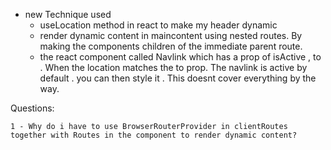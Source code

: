 - new Technique used 
    - useLocation method in react to make my header dynamic 
    - render dynamic content in maincontent using nested routes. By making the components children of the immediate parent route.
    - the react component called Navlink which has a prop of isActive , to . When the location matches the to prop. The navlink is active by default . you can then style it . This doesnt cover everything by the way. 




Questions:

    1 - Why do i have to use BrowserRouterProvider in clientRoutes together with Routes in the component to render dynamic content?




